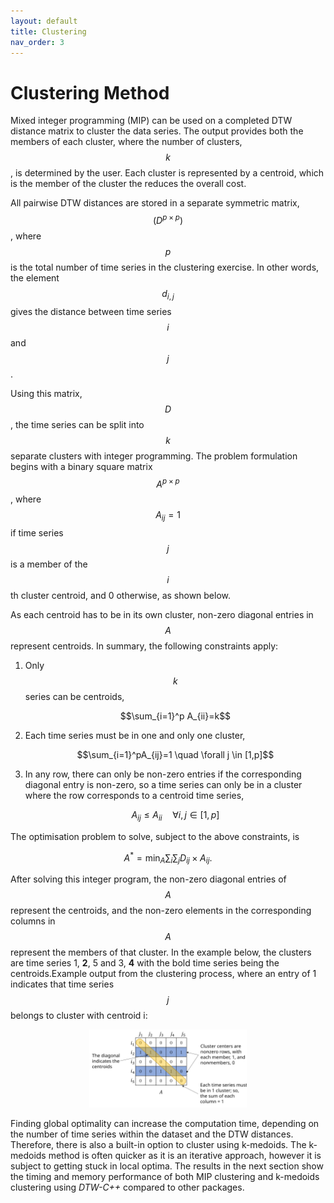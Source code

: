 ```yaml
---
layout: default
title: Clustering
nav_order: 3
---
```


# Clustering Method

Mixed integer programming (MIP) can be used on a completed DTW distance matrix to cluster the data series. The output provides both the members of each cluster, where the number of clusters, $$k$$, is determined by the user. Each cluster is represented by a centroid, which is the member of the cluster the reduces the overall cost.

All pairwise DTW distances are stored in a separate symmetric matrix, $$(D^{p\times p})$$, where $$p$$ is the total number of time series in the clustering exercise. In other words, the element $$d_{i,j}$$ gives the distance between time series $$i$$ and $$j$$.

Using this matrix, $$D$$, the time series can be split into $$k$$ separate clusters with integer programming. The problem formulation begins with a binary square matrix $$A^{p\times p}$$, where $$A_{ij}=1$$ if time series $$j$$ is a member of the $$i$$ th cluster centroid, and 0 otherwise, as shown below.

As each centroid has to be in its own cluster, non-zero diagonal entries in  $$A$$ represent centroids. In summary, the following constraints apply: 

1. Only $$k$$ series can be centroids,

   $$\sum_{i=1}^p A_{ii}=k$$

2. Each time series must be in one and only one cluster,

   $$\sum_{i=1}^pA_{ij}=1  \quad \forall j \in [1,p]$$

5. In any row, there can only be non-zero entries if the corresponding diagonal entry is non-zero, so a time series can only be in a cluster where the row corresponds to a centroid time series,
  
   $$A_{ij} \le A_{ii} \quad \forall i,j \in [1,p]$$

The optimisation problem to solve, subject to the above constraints, is

$$
A^{*} = \min_{A} \sum_i \sum_j D_{ij} \times A_{ij}.
$$

After solving this integer program, the non-zero diagonal entries of $$A$$ represent the centroids, and the non-zero elements in the corresponding columns in $$A$$ represent the members of that cluster. In the example below, the clusters are time series 1, **2**, 5 and 3, **4** with the bold time series being the centroids.Example output from the clustering process, where an entry of 1 indicates that time series $$j$$ belongs to cluster with centroid i: 

<p align="center"><img src="cluster_matrix_formation4.svg" alt="DTW" width="50%"/></center></p>

Finding global optimality can increase the computation time, depending on the number of time series within the dataset and the DTW distances. Therefore, there is also a built-in option to cluster using k-medoids. The k-medoids method is often quicker as it is an iterative approach, however it is subject to getting stuck in local optima. The results in the next section show the timing and memory performance of both MIP clustering and k-medoids clustering using *DTW-C++* compared to other packages.

